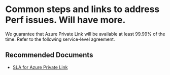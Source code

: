 <properties
  pagetitle="Common steps and links to address Perf issues. Will have more."
  description=""
  service=""
  resource=""
  ms.author="mariliu"
  selfhelptype="Generic"
  supporttopicids="32681491"
  productpesids="16843"
  cloudenvironments="fairfax,public,usnat,ussec"
  disableclouds="blackforest,mooncake"
  articleid="c9072a21-5edd-4073-bf90-1f52735a3732"
  ownershipid="CloudNet_PrivateLink" />
# Common steps and links to address Perf issues. Will have more.

We guarantee that Azure Private Link will be available at least 99.99% of the time. Refer to the following service-level agreement.

## **Recommended Documents**

* [SLA for Azure Private Link](https://azure.microsoft.com/support/legal/sla/private-link/v1_0/)
